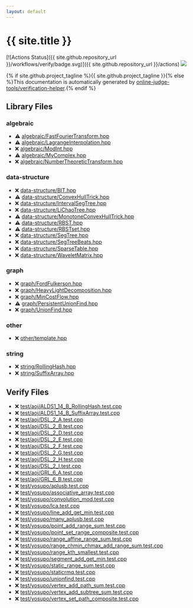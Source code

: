 ```yaml
---
layout: default
---
```


<!-- mathjax config similar to math.stackexchange -->
<script type="text/javascript" async
  src="https://cdnjs.cloudflare.com/ajax/libs/mathjax/2.7.5/MathJax.js?config=TeX-MML-AM_CHTML">
</script>
<script type="text/x-mathjax-config">
  MathJax.Hub.Config({
    TeX: { equationNumbers: { autoNumber: "AMS" }},
    tex2jax: {
      inlineMath: [ ['$','$'] ],
      processEscapes: true
    },
    "HTML-CSS": { matchFontHeight: false },
    displayAlign: "left",
    displayIndent: "2em"
  });
</script>

<script type="text/javascript" src="https://cdnjs.cloudflare.com/ajax/libs/jquery/3.4.1/jquery.min.js"></script>
<script src="https://cdn.jsdelivr.net/npm/jquery-balloon-js@1.1.2/jquery.balloon.min.js" integrity="sha256-ZEYs9VrgAeNuPvs15E39OsyOJaIkXEEt10fzxJ20+2I=" crossorigin="anonymous"></script>
<script type="text/javascript" src="assets/js/copy-button.js"></script>
<link rel="stylesheet" href="assets/css/copy-button.css" />


# {{ site.title }}

[![Actions Status]({{ site.github.repository_url }}/workflows/verify/badge.svg)]({{ site.github.repository_url }}/actions)
<a href="{{ site.github.repository_url }}"><img src="https://img.shields.io/github/last-commit/{{ site.github.owner_name }}/{{ site.github.repository_name }}" /></a>

{% if site.github.project_tagline %}{{ site.github.project_tagline }}{% else %}This documentation is automatically generated by <a href="https://github.com/online-judge-tools/verification-helper">online-judge-tools/verification-helper</a>.{% endif %}

## Library Files

<div id="c7f6ad568392380a8f4b4cecbaccb64c"></div>

### algebraic

* :warning: <a href="library/algebraic/FastFourierTransform.hpp.html">algebraic/FastFourierTransform.hpp</a>
* :warning: <a href="library/algebraic/LagrangeInterpolation.hpp.html">algebraic/LagrangeInterpolation.hpp</a>
* :x: <a href="library/algebraic/ModInt.hpp.html">algebraic/ModInt.hpp</a>
* :warning: <a href="library/algebraic/MyComplex.hpp.html">algebraic/MyComplex.hpp</a>
* :x: <a href="library/algebraic/NumberTheoreticTransform.hpp.html">algebraic/NumberTheoreticTransform.hpp</a>


<div id="36397fe12f935090ad150c6ce0c258d4"></div>

### data-structure

* :x: <a href="library/data-structure/BIT.hpp.html">data-structure/BIT.hpp</a>
* :warning: <a href="library/data-structure/ConvexHullTrick.hpp.html">data-structure/ConvexHullTrick.hpp</a>
* :x: <a href="library/data-structure/IntervalSegTree.hpp.html">data-structure/IntervalSegTree.hpp</a>
* :x: <a href="library/data-structure/LiChaoTree.hpp.html">data-structure/LiChaoTree.hpp</a>
* :warning: <a href="library/data-structure/MonotoneConvexHullTrick.hpp.html">data-structure/MonotoneConvexHullTrick.hpp</a>
* :warning: <a href="library/data-structure/RBST.hpp.html">data-structure/RBST.hpp</a>
* :warning: <a href="library/data-structure/RBSTset.hpp.html">data-structure/RBSTset.hpp</a>
* :x: <a href="library/data-structure/SegTree.hpp.html">data-structure/SegTree.hpp</a>
* :x: <a href="library/data-structure/SegTreeBeats.hpp.html">data-structure/SegTreeBeats.hpp</a>
* :x: <a href="library/data-structure/SparseTable.hpp.html">data-structure/SparseTable.hpp</a>
* :x: <a href="library/data-structure/WaveletMatrix.hpp.html">data-structure/WaveletMatrix.hpp</a>


<div id="f8b0b924ebd7046dbfa85a856e4682c8"></div>

### graph

* :x: <a href="library/graph/FordFulkerson.hpp.html">graph/FordFulkerson.hpp</a>
* :x: <a href="library/graph/HeavyLightDecomposition.hpp.html">graph/HeavyLightDecomposition.hpp</a>
* :x: <a href="library/graph/MinCostFlow.hpp.html">graph/MinCostFlow.hpp</a>
* :warning: <a href="library/graph/PersistentUnionFind.hpp.html">graph/PersistentUnionFind.hpp</a>
* :x: <a href="library/graph/UnionFind.hpp.html">graph/UnionFind.hpp</a>


<div id="795f3202b17cb6bc3d4b771d8c6c9eaf"></div>

### other

* :x: <a href="library/other/template.hpp.html">other/template.hpp</a>


<div id="b45cffe084dd3d20d928bee85e7b0f21"></div>

### string

* :x: <a href="library/string/RollingHash.hpp.html">string/RollingHash.hpp</a>
* :x: <a href="library/string/SuffixArray.hpp.html">string/SuffixArray.hpp</a>


## Verify Files

* :x: <a href="verify/test/aoj/ALDS1_14_B_RollingHash.test.cpp.html">test/aoj/ALDS1_14_B_RollingHash.test.cpp</a>
* :x: <a href="verify/test/aoj/ALDS1_14_B_SuffixArray.test.cpp.html">test/aoj/ALDS1_14_B_SuffixArray.test.cpp</a>
* :x: <a href="verify/test/aoj/DSL_2_A.test.cpp.html">test/aoj/DSL_2_A.test.cpp</a>
* :x: <a href="verify/test/aoj/DSL_2_B.test.cpp.html">test/aoj/DSL_2_B.test.cpp</a>
* :x: <a href="verify/test/aoj/DSL_2_D.test.cpp.html">test/aoj/DSL_2_D.test.cpp</a>
* :x: <a href="verify/test/aoj/DSL_2_E.test.cpp.html">test/aoj/DSL_2_E.test.cpp</a>
* :x: <a href="verify/test/aoj/DSL_2_F.test.cpp.html">test/aoj/DSL_2_F.test.cpp</a>
* :x: <a href="verify/test/aoj/DSL_2_G.test.cpp.html">test/aoj/DSL_2_G.test.cpp</a>
* :x: <a href="verify/test/aoj/DSL_2_H.test.cpp.html">test/aoj/DSL_2_H.test.cpp</a>
* :x: <a href="verify/test/aoj/DSL_2_I.test.cpp.html">test/aoj/DSL_2_I.test.cpp</a>
* :x: <a href="verify/test/aoj/GRL_6_A.test.cpp.html">test/aoj/GRL_6_A.test.cpp</a>
* :x: <a href="verify/test/aoj/GRL_6_B.test.cpp.html">test/aoj/GRL_6_B.test.cpp</a>
* :x: <a href="verify/test/yosupo/aplusb.test.cpp.html">test/yosupo/aplusb.test.cpp</a>
* :x: <a href="verify/test/yosupo/associative_array.test.cpp.html">test/yosupo/associative_array.test.cpp</a>
* :x: <a href="verify/test/yosupo/convolution_mod.test.cpp.html">test/yosupo/convolution_mod.test.cpp</a>
* :x: <a href="verify/test/yosupo/lca.test.cpp.html">test/yosupo/lca.test.cpp</a>
* :x: <a href="verify/test/yosupo/line_add_get_min.test.cpp.html">test/yosupo/line_add_get_min.test.cpp</a>
* :x: <a href="verify/test/yosupo/many_aplusb.test.cpp.html">test/yosupo/many_aplusb.test.cpp</a>
* :x: <a href="verify/test/yosupo/point_add_range_sum.test.cpp.html">test/yosupo/point_add_range_sum.test.cpp</a>
* :x: <a href="verify/test/yosupo/point_set_range_composite.test.cpp.html">test/yosupo/point_set_range_composite.test.cpp</a>
* :x: <a href="verify/test/yosupo/range_affine_range_sum.test.cpp.html">test/yosupo/range_affine_range_sum.test.cpp</a>
* :x: <a href="verify/test/yosupo/range_chmin_chmax_add_range_sum.test.cpp.html">test/yosupo/range_chmin_chmax_add_range_sum.test.cpp</a>
* :x: <a href="verify/test/yosupo/range_kth_smallest.test.cpp.html">test/yosupo/range_kth_smallest.test.cpp</a>
* :x: <a href="verify/test/yosupo/segment_add_get_min.test.cpp.html">test/yosupo/segment_add_get_min.test.cpp</a>
* :x: <a href="verify/test/yosupo/static_range_sum.test.cpp.html">test/yosupo/static_range_sum.test.cpp</a>
* :x: <a href="verify/test/yosupo/staticrmq.test.cpp.html">test/yosupo/staticrmq.test.cpp</a>
* :x: <a href="verify/test/yosupo/unionfind.test.cpp.html">test/yosupo/unionfind.test.cpp</a>
* :x: <a href="verify/test/yosupo/vertex_add_path_sum.test.cpp.html">test/yosupo/vertex_add_path_sum.test.cpp</a>
* :x: <a href="verify/test/yosupo/vertex_add_subtree_sum.test.cpp.html">test/yosupo/vertex_add_subtree_sum.test.cpp</a>
* :x: <a href="verify/test/yosupo/vertex_set_path_composite.test.cpp.html">test/yosupo/vertex_set_path_composite.test.cpp</a>


